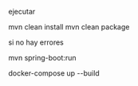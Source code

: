 ejecutar 


mvn clean install
mvn clean package

si no hay errores

mvn spring-boot:run

docker-compose up --build